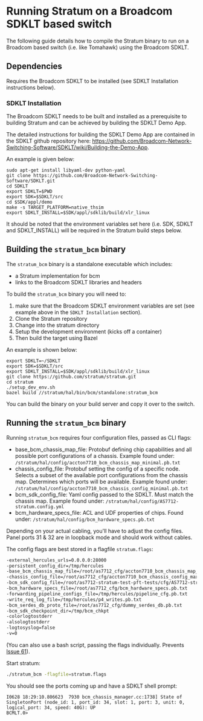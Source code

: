 # Running Stratum on a Broadcom SDKLT based switch

The following guide details how to compile the Stratum binary to run on a Broadcom based switch (i.e. like Tomahawk) using the Broadcom SDKLT.

## Dependencies

Requires the Broadcom SDKLT to be installed (see SDKLT Installation instructions below).

### SDKLT Installation

The Broadcom SDKLT needs to be built and installed as a prerequisite to building Stratum and can be achieved by building the SDKLT Demo App.

The detailed instructions for building the SDKLT Demo App are contained in the SDKLT github repository here: https://github.com/Broadcom-Network-Switching-Software/SDKLT/wiki/Building-the-Demo-App.

An example is given below:

```
sudo apt-get install libyaml-dev python-yaml
git clone https://github.com/Broadcom-Network-Switching-Software/SDKLT.git
cd SDKLT
export SDKLT=$PWD
export SDK=$SDKLT/src
cd $SDK/appl/demo
make -s TARGET_PLATFORM=native_thsim
export SDKLT_INSTALL=$SDK/appl/sdklib/build/xlr_linux
```

It should be noted that the environment variables set here (i.e. SDK, SDKLT and SDKLT_INSTALL) will be required in the Stratum build steps below.

## Building the `stratum_bcm` binary

The `stratum_bcm` binary is a standalone executable which includes:
- a Stratum implementation for bcm
- links to the Broadcom SDKLT libraries and headers

To build the `stratum_bcm` binary you will need to:
1. make sure that the Broadcom SDKLT environment variables are set (see example above in the `SDKLT Installation` section).
2. Clone the Stratum repository
3. Change into the stratum directory
4. Setup the development environment (kicks off a container)
5. Then build the target using Bazel

An example is shown below:

```
export SDKLT=~/SDKLT
export SDK=$SDKLT/src
export SDKLT_INSTALL=$SDK/appl/sdklib/build/xlr_linux
git clone https://github.com/stratum/stratum.git
cd stratum
./setup_dev_env.sh
bazel build //stratum/hal/bin/bcm/standalone:stratum_bcm
```

You can build the binary on your build server and copy it over to the switch.

## Running the `stratum_bcm` binary

Running `stratum_bcm` requires four configuration files, passed as CLI flags:

- base_bcm_chassis_map_file: Protobuf defining chip capabilities and all possible port configurations of a chassis.
    Example found under: `/stratum/hal/config/accton7710_bcm_chassis_map_minimal.pb.txt`
- chassis_config_file: Protobuf setting the config of a specific node.
    Selects a subset of the available port configurations from the chassis map. Determines
    which ports will be available.
    Example found under: `/stratum/hal/config/accton7710_bcm_chassis_config_minimal.pb.txt`
- bcm_sdk_config_file: Yaml config passed to the SDKLT. Must match the chassis map.
    Example found under: `/stratum/hal/config/AS7712-stratum.config.yml`
- bcm_hardware_specs_file: ACL and UDF properties of chips. Found under: `/stratum/hal/config/bcm_hardware_specs.pb.txt`

Depending on your actual cabling, you'll have to adjust the config files. Panel ports 31 & 32 are in loopback mode and should work without cables.

The config flags are best stored in a flagfile `stratum.flags`:

```bash
-external_hercules_urls=0.0.0.0:28000
-persistent_config_dir=/tmp/hercules
-base_bcm_chassis_map_file=/root/as7712_cfg/accton7710_bcm_chassis_map_max.pb.txt
-chassis_config_file=/root/as7712_cfg/accton7710_bcm_chassis_config_max.pb.txt
-bcm_sdk_config_file=/root/as7712-stratum-test-pft-tests/cfg/AS7712-stratum.config.yml
-bcm_hardware_specs_file=/root/as7712_cfg/bcm_hardware_specs.pb.txt
-forwarding_pipeline_configs_file=/tmp/hercules/pipeline_cfg.pb.txt
-write_req_log_file=/tmp/hercules/p4_writes.pb.txt
-bcm_serdes_db_proto_file=/root/as7712_cfg/dummy_serdes_db.pb.txt
-bcm_sdk_checkpoint_dir=/tmp/bcm_chkpt
-colorlogtostderr
-alsologtostderr
-logtosyslog=false
-v=0
```

(You can also use a bash script, passing the flags individually. Prevents [Issue 61](https://github.com/gflags/gflags/issues/61)).

Start stratum:
```bash
./stratum_bcm -flagfile=stratum.flags
```

You should see the ports coming up and have a SDKLT shell prompt:
```
I0628 18:29:10.806623  7930 bcm_chassis_manager.cc:1738] State of SingletonPort (node_id: 1, port_id: 34, slot: 1, port: 3, unit: 0, logical_port: 34, speed: 40G): UP
BCMLT.0>
```
